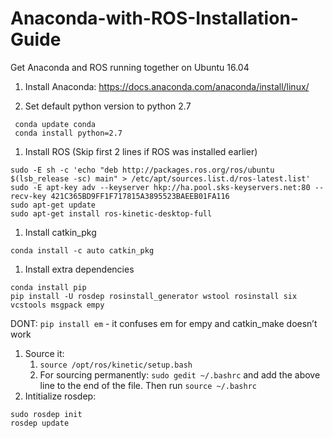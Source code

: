 # Anaconda-with-ROS-Installation-Guide
Get Anaconda and ROS running together on Ubuntu 16.04

1. Install Anaconda: https://docs.anaconda.com/anaconda/install/linux/

1. Set default python version to python 2.7
```shell
 conda update conda
 conda install python=2.7
```
1. Install ROS
   (Skip first 2 lines if ROS was installed earlier)
```shell
sudo -E sh -c 'echo "deb http://packages.ros.org/ros/ubuntu $(lsb_release -sc) main" > /etc/apt/sources.list.d/ros-latest.list'
sudo -E apt-key adv --keyserver hkp://ha.pool.sks-keyservers.net:80 --recv-key 421C365BD9FF1F717815A3895523BAEEB01FA116
sudo apt-get update
sudo apt-get install ros-kinetic-desktop-full
```
1. Install catkin_pkg
```shell
conda install -c auto catkin_pkg 
```
1. Install extra dependencies
```shell
conda install pip
pip install -U rosdep rosinstall_generator wstool rosinstall six vcstools msgpack empy
```
DONT: `pip install em` - it confuses em for empy and catkin_make doesn’t work
1. Source it:
   1. `source /opt/ros/kinetic/setup.bash`
   1. For sourcing permanently: `sudo gedit ~/.bashrc` and add the above line to the end of the file. Then run `source ~/.bashrc`
1. Intitialize rosdep:
```shell
sudo rosdep init
rosdep update
```
